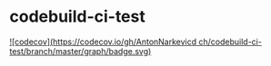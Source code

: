 # codebuild-ci-test

[![codecov](https://codecov.io/gh/AntonNarkevicd ch/codebuild-ci-test/branch/master/graph/badge.svg)](https://codecov.io/gh/AntonNarkevich/codebuild-ci-test)